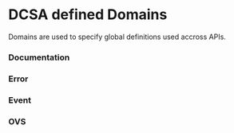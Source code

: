 # DCSA defined Domains
Domains are used to specify global definitions used accross APIs.

### Documentation

### Error

### Event

### OVS
